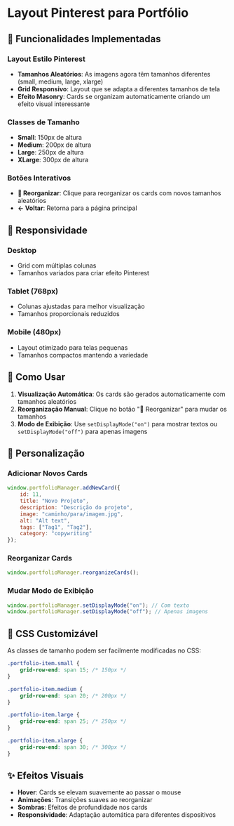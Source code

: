 # Layout Pinterest para Portfólio

## 🎨 Funcionalidades Implementadas

### Layout Estilo Pinterest
- **Tamanhos Aleatórios**: As imagens agora têm tamanhos diferentes (small, medium, large, xlarge)
- **Grid Responsivo**: Layout que se adapta a diferentes tamanhos de tela
- **Efeito Masonry**: Cards se organizam automaticamente criando um efeito visual interessante

### Classes de Tamanho
- **Small**: 150px de altura
- **Medium**: 200px de altura  
- **Large**: 250px de altura
- **XLarge**: 300px de altura

### Botões Interativos
- **🔄 Reorganizar**: Clique para reorganizar os cards com novos tamanhos aleatórios
- **← Voltar**: Retorna para a página principal

## 📱 Responsividade

### Desktop
- Grid com múltiplas colunas
- Tamanhos variados para criar efeito Pinterest

### Tablet (768px)
- Colunas ajustadas para melhor visualização
- Tamanhos proporcionais reduzidos

### Mobile (480px)
- Layout otimizado para telas pequenas
- Tamanhos compactos mantendo a variedade

## 🎯 Como Usar

1. **Visualização Automática**: Os cards são gerados automaticamente com tamanhos aleatórios
2. **Reorganização Manual**: Clique no botão "🔄 Reorganizar" para mudar os tamanhos
3. **Modo de Exibição**: Use `setDisplayMode("on")` para mostrar textos ou `setDisplayMode("off")` para apenas imagens

## 🔧 Personalização

### Adicionar Novos Cards
```javascript
window.portfolioManager.addNewCard({
    id: 11,
    title: "Novo Projeto",
    description: "Descrição do projeto",
    image: "caminho/para/imagem.jpg",
    alt: "Alt text",
    tags: ["Tag1", "Tag2"],
    category: "copywriting"
});
```

### Reorganizar Cards
```javascript
window.portfolioManager.reorganizeCards();
```

### Mudar Modo de Exibição
```javascript
window.portfolioManager.setDisplayMode("on"); // Com texto
window.portfolioManager.setDisplayMode("off"); // Apenas imagens
```

## 🎨 CSS Customizável

As classes de tamanho podem ser facilmente modificadas no CSS:

```css
.portfolio-item.small {
    grid-row-end: span 15; /* 150px */
}

.portfolio-item.medium {
    grid-row-end: span 20; /* 200px */
}

.portfolio-item.large {
    grid-row-end: span 25; /* 250px */
}

.portfolio-item.xlarge {
    grid-row-end: span 30; /* 300px */
}
```

## ✨ Efeitos Visuais

- **Hover**: Cards se elevam suavemente ao passar o mouse
- **Animações**: Transições suaves ao reorganizar
- **Sombras**: Efeitos de profundidade nos cards
- **Responsividade**: Adaptação automática para diferentes dispositivos
